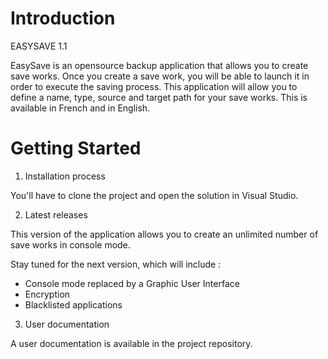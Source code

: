 # Introduction 
EASYSAVE 1.1

EasySave is an opensource backup application that allows you to create save works. Once you create a save work, you will be able to launch it in order to execute the saving process.
This application will allow you to define a name, type, source and target path for your save works.
This is available in French and in English.

# Getting Started
1.  Installation process

You'll have to clone the project and open the solution in Visual Studio.

2.  Latest releases

This version of the application allows you to create an unlimited number of save works in console mode.

Stay tuned for the next version, which will include :
- Console mode replaced by a Graphic User Interface 
- Encryption
- Blacklisted applications

3. User documentation

A user documentation is available in the project repository.



